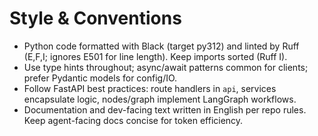 # Style & Conventions
- Python code formatted with Black (target py312) and linted by Ruff (E,F,I; ignores E501 for line length). Keep imports sorted (Ruff I).
- Use type hints throughout; async/await patterns common for clients; prefer Pydantic models for config/IO.
- Follow FastAPI best practices: route handlers in `api`, services encapsulate logic, nodes/graph implement LangGraph workflows.
- Documentation and dev-facing text written in English per repo rules. Keep agent-facing docs concise for token efficiency.